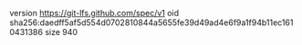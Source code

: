 version https://git-lfs.github.com/spec/v1
oid sha256:daedff5af5d554d0702810844a5655fe39d49ad4e6f9a1f94b11ec1610431386
size 940
